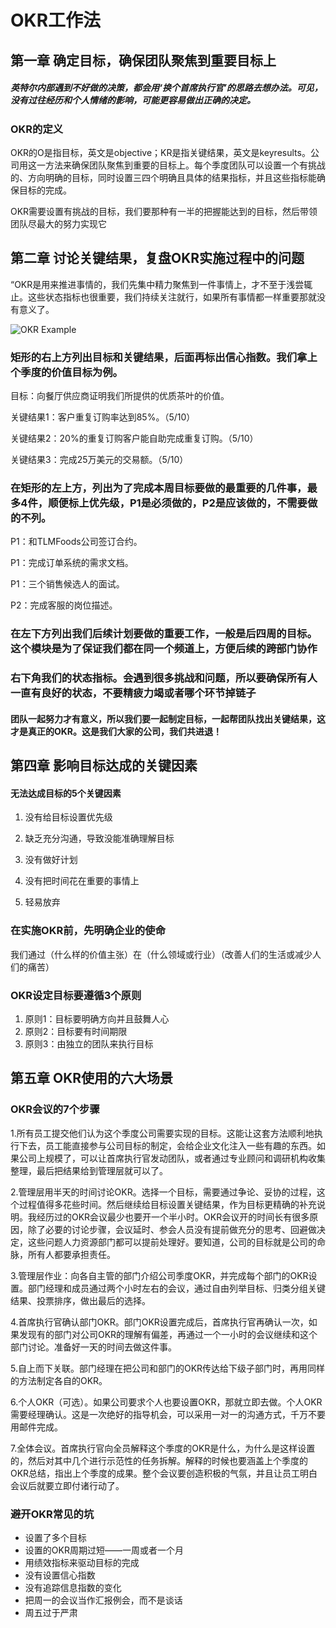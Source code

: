 # OKR工作法

## 第一章 确定目标，确保团队聚焦到重要目标上

##### 英特尔内部遇到不好做的决策，都会用‘换个首席执行官’的思路去想办法。可见，没有过往经历和个人情绪的影响，可能更容易做出正确的决定。

### OKR的定义

OKR的O是指目标，英文是objective；KR是指关键结果，英文是keyresults。公司用这一方法来确保团队聚焦到重要的目标上。每个季度团队可以设置一个有挑战的、方向明确的目标，同时设置三四个明确且具体的结果指标，并且这些指标能确保目标的完成。

OKR需要设置有挑战的目标，我们要那种有一半的把握能达到的目标，然后带领团队尽最大的努力实现它

## 第二章 讨论关键结果，复盘OKR实施过程中的问题

“OKR是用来推进事情的，我们先集中精力聚焦到一件事情上，才不至于浅尝辄止。这些状态指标也很重要，我们持续关注就行，如果所有事情都一样重要那就没有意义了。

![OKR Example](https://github.com/BigabilityLiu/MyWikis/resource/OKR_example.png)

### 矩形的右上方列出目标和关键结果，后面再标出信心指数。我们拿上个季度的价值目标为例。

目标：向餐厅供应商证明我们所提供的优质茶叶的价值。

关键结果1：客户重复订购率达到85%。（5/10）

关键结果2：20%的重复订购客户能自助完成重复订购。（5/10）

关键结果3：完成25万美元的交易额。（5/10）

### 在矩形的左上方，列出为了完成本周目标要做的最重要的几件事，最多4件，顺便标上优先级，P1是必须做的，P2是应该做的，不需要做的不列。

P1：和TLMFoods公司签订合约。

P1：完成订单系统的需求文档。

P1：三个销售候选人的面试。

P2：完成客服的岗位描述。

### 在左下方列出我们后续计划要做的重要工作，一般是后四周的目标。这个模块是为了保证我们都在同一个频道上，方便后续的跨部门协作

### 右下角我们的状态指标。会遇到很多挑战和问题，所以要确保所有人一直有良好的状态，不要精疲力竭或者哪个环节掉链子

#### 团队一起努力才有意义，所以我们要一起制定目标，一起帮团队找出关键结果，这才是真正的OKR。这是我们大家的公司，我们共进退！

## 第四章 影响目标达成的关键因素

#### 无法达成目标的5个关键因素

1. 没有给目标设置优先级
2. 缺乏充分沟通，导致没能准确理解目标

3. 没有做好计划
4. 没有把时间花在重要的事情上
5. 轻易放弃

### 在实施OKR前，先明确企业的使命

我们通过（什么样的价值主张）在（什么领域或行业）（改善人们的生活或减少人们的痛苦）

### OKR设定目标要遵循3个原则

1. 原则1：目标要明确方向并且鼓舞人心
2. 原则2：目标要有时间期限
3. 原则3：由独立的团队来执行目标


## 第五章 OKR使用的六大场景

### OKR会议的7个步骤

1.所有员工提交他们认为这个季度公司需要实现的目标。这能让这套方法顺利地执行下去，员工能直接参与公司目标的制定，会给企业文化注入一些有趣的东西。如果公司上规模了，可以让首席执行官发动团队，或者通过专业顾问和调研机构收集整理，最后把结果给到管理层就可以了。

2.管理层用半天的时间讨论OKR。选择一个目标，需要通过争论、妥协的过程，这个过程值得多花些时间。然后继续给目标设置关键结果，作为目标更精确的补充说明。我经历过的OKR会议最少也要开一个半小时。OKR会议开的时间长有很多原因，除了必要的讨论步骤，会议延时、参会人员没有提前做充分的思考、回避做决定，这些问题人力资源部门都可以提前处理好。要知道，公司的目标就是公司的命脉，所有人都要承担责任。

3.管理层作业：向各自主管的部门介绍公司季度OKR，并完成每个部门的OKR设置。部门经理和成员通过两个小时左右的会议，通过自由列举目标、归类分组关键结果、投票排序，做出最后的选择。

4.首席执行官确认部门OKR。部门OKR设置完成后，首席执行官再确认一次，如果发现有的部门对公司OKR的理解有偏差，再通过一个一小时的会议继续和这个部门讨论。准备好一天的时间去做这件事。

5.自上而下关联。部门经理在把公司和部门的OKR传达给下级子部门时，再用同样的方法制定各自的OKR。

6.个人OKR（可选）。如果公司要求个人也要设置OKR，那就立即去做。个人OKR需要经理确认。这是一次绝好的指导机会，可以采用一对一的沟通方式，千万不要用邮件完成。

7.全体会议。首席执行官向全员解释这个季度的OKR是什么，为什么是这样设置的，然后对其中几个进行示范性的任务拆解。解释的时候也要涵盖上个季度的OKR总结，指出上个季度的成果。整个会议要创造积极的气氛，并且让员工明白会议后就要立即付诸行动了。

### 避开OKR常见的坑

- 设置了多个目标
- 设置的OKR周期过短——一周或者一个月
- 用绩效指标来驱动目标的完成
- 没有设置信心指数
- 没有追踪信息指数的变化
- 把周一的会议当作汇报例会，而不是谈话
- 周五过于严肃


